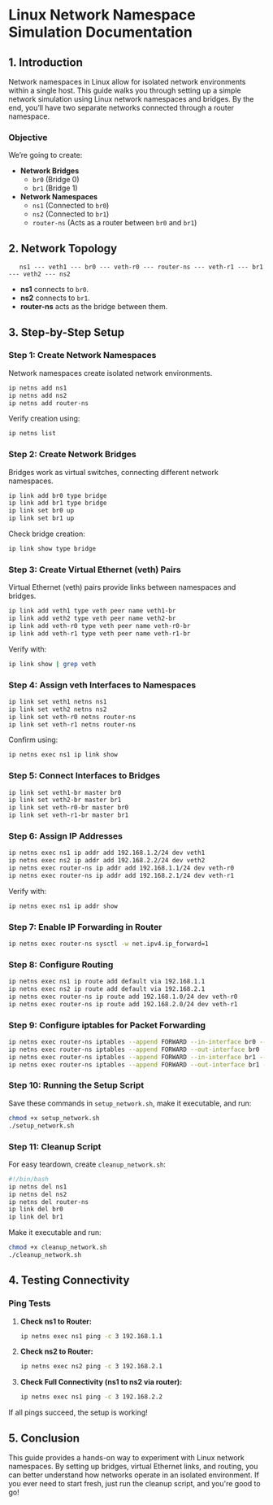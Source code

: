 # **Linux Network Namespace Simulation Documentation**

## **1. Introduction**
Network namespaces in Linux allow for isolated network environments within a single host. This guide walks you through setting up a simple network simulation using Linux network namespaces and bridges. By the end, you’ll have two separate networks connected through a router namespace.

### **Objective**
We’re going to create:
- **Network Bridges**
  - `br0` (Bridge 0)
  - `br1` (Bridge 1)
- **Network Namespaces**
  - `ns1` (Connected to `br0`)
  - `ns2` (Connected to `br1`)
  - `router-ns` (Acts as a router between `br0` and `br1`)

## **2. Network Topology**
```
   ns1 --- veth1 --- br0 --- veth-r0 --- router-ns --- veth-r1 --- br1 --- veth2 --- ns2
```
- **ns1** connects to `br0`.
- **ns2** connects to `br1`.
- **router-ns** acts as the bridge between them.

## **3. Step-by-Step Setup**

### **Step 1: Create Network Namespaces**
Network namespaces create isolated network environments.
```bash
ip netns add ns1
ip netns add ns2
ip netns add router-ns
```
Verify creation using:
```bash
ip netns list
```

### **Step 2: Create Network Bridges**
Bridges work as virtual switches, connecting different network namespaces.
```bash
ip link add br0 type bridge
ip link add br1 type bridge
ip link set br0 up
ip link set br1 up
```
Check bridge creation:
```bash
ip link show type bridge
```

### **Step 3: Create Virtual Ethernet (veth) Pairs**
Virtual Ethernet (veth) pairs provide links between namespaces and bridges.
```bash
ip link add veth1 type veth peer name veth1-br
ip link add veth2 type veth peer name veth2-br
ip link add veth-r0 type veth peer name veth-r0-br
ip link add veth-r1 type veth peer name veth-r1-br
```
Verify with:
```bash
ip link show | grep veth
```

### **Step 4: Assign veth Interfaces to Namespaces**
```bash
ip link set veth1 netns ns1
ip link set veth2 netns ns2
ip link set veth-r0 netns router-ns
ip link set veth-r1 netns router-ns
```
Confirm using:
```bash
ip netns exec ns1 ip link show
```

### **Step 5: Connect Interfaces to Bridges**
```bash
ip link set veth1-br master br0
ip link set veth2-br master br1
ip link set veth-r0-br master br0
ip link set veth-r1-br master br1
```

### **Step 6: Assign IP Addresses**
```bash
ip netns exec ns1 ip addr add 192.168.1.2/24 dev veth1
ip netns exec ns2 ip addr add 192.168.2.2/24 dev veth2
ip netns exec router-ns ip addr add 192.168.1.1/24 dev veth-r0
ip netns exec router-ns ip addr add 192.168.2.1/24 dev veth-r1
```
Verify with:
```bash
ip netns exec ns1 ip addr show
```

### **Step 7: Enable IP Forwarding in Router**
```bash
ip netns exec router-ns sysctl -w net.ipv4.ip_forward=1
```

### **Step 8: Configure Routing**
```bash
ip netns exec ns1 ip route add default via 192.168.1.1
ip netns exec ns2 ip route add default via 192.168.2.1
ip netns exec router-ns ip route add 192.168.1.0/24 dev veth-r0
ip netns exec router-ns ip route add 192.168.2.0/24 dev veth-r1
```

### **Step 9: Configure iptables for Packet Forwarding**
```bash
ip netns exec router-ns iptables --append FORWARD --in-interface br0 --jump ACCEPT
ip netns exec router-ns iptables --append FORWARD --out-interface br0 --jump ACCEPT
ip netns exec router-ns iptables --append FORWARD --in-interface br1 --jump ACCEPT
ip netns exec router-ns iptables --append FORWARD --out-interface br1 --jump ACCEPT
```

### **Step 10: Running the Setup Script**
Save these commands in `setup_network.sh`, make it executable, and run:
```bash
chmod +x setup_network.sh
./setup_network.sh
```

### **Step 11: Cleanup Script**
For easy teardown, create `cleanup_network.sh`:
```bash
#!/bin/bash
ip netns del ns1
ip netns del ns2
ip netns del router-ns
ip link del br0
ip link del br1
```
Make it executable and run:
```bash
chmod +x cleanup_network.sh
./cleanup_network.sh
```

## **4. Testing Connectivity**
### **Ping Tests**
1. **Check ns1 to Router:**
   ```bash
   ip netns exec ns1 ping -c 3 192.168.1.1
   ```
2. **Check ns2 to Router:**
   ```bash
   ip netns exec ns2 ping -c 3 192.168.2.1
   ```
3. **Check Full Connectivity (ns1 to ns2 via router):**
   ```bash
   ip netns exec ns1 ping -c 3 192.168.2.2
   ```

If all pings succeed, the setup is working!

## **5. Conclusion**
This guide provides a hands-on way to experiment with Linux network namespaces. By setting up bridges, virtual Ethernet links, and routing, you can better understand how networks operate in an isolated environment. If you ever need to start fresh, just run the cleanup script, and you're good to go!

